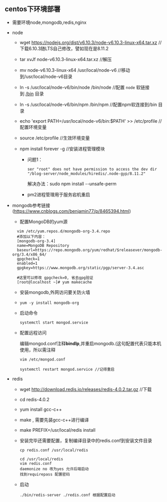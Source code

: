 ## centos下环境部署

- 需要环境node,mongodb,redis,nginx

- node

  - wget https://nodejs.org/dist/v6.10.3/node-v6.10.3-linux-x64.tar.xz //下载6.10.3随LTS自己修改，譬如现在是8.11.2

  - tar xvJf node-v6.10.3-linux-x64.tar.xz  //解压

  - mv node-v6.10.3-linux-x64 /usr/local/node-v6 //移动到/usr/local/node-v6目录

  - ln -s /usr/local/node-v6/bin/node /bin/node //配置 `node` 软链接到 [/bin](undefined) 目录

  - ln -s /usr/local/node-v6/bin/npm /bin/npm //配置npm软连接到/bin 目录

  - echo 'export PATH=/usr/local/node-v6/bin:$PATH' >> /etc/profile //配置环境变量

  - source /etc/profile //生效环境变量

  - npm install forever -g //安装进程管理模块

    - 问题1：

      ```
      ser "root" does not have permission to access the dev dir "/blog-server/node_modules/hiredis/.node-gyp/8.11.2"
      ```

      解决办法：sudo npm install --unsafe-perm 

    - pm2进程管理用于服务宕机重启

- mongodb参考链接(https://www.cnblogs.com/benjamin77/p/8465394.html)

  -  配置MongoDB的yum源
  ```
    vim /etc/yum.repos.d/mongodb-org-3.4.repo
    #添加以下内容：
    [mongodb-org-3.4]  
    name=MongoDB Repository  
    baseurl=https://repo.mongodb.org/yum/redhat/$releasever/mongodb-org/3.4/x86_64/  
    gpgcheck=1  
    enabled=1  
    gpgkey=https://www.mongodb.org/static/pgp/server-3.4.asc

    #这里可以修改 gpgcheck=0, 省去gpg验证
    [root@localhost ~]# yum makecache      
  ```

  - 安装mongodb,外网访问要关防火墙

  - ```
    yum -y install mongodb-org
    ```

  - 启动命令

    ```
    systemctl start mongod.service
    ```

  - 配置远程访问

    编辑mongod.conf注释**bindIp**,并重启mongodb.(这句配置代表只能本机使用，所以需注释

    ```
    vim /etc/mongod.conf
    ```

    ```
    systemctl restart mongod.service //记得重启
    ```

- redis

  - wget http://download.redis.io/releases/redis-4.0.2.tar.gz //下载

  - cd  redis-4.0.2

  - yum install gcc-c++

  - make , 需要先装gcc-c++进行编译

  - make PREFIX=/usr/local/redis install

  - 安装完毕还需要配置，复制编译目录中的redis.conf到安装文件目录

    ```
    cp redis.conf /usr/local/redis
    ```

    ```
    cd /usr/local/redis
    vim redis.conf
    daemonize no 改为yes 允许后端启动
    找到requirepass 配置密码
    ```

  - 启动

    ```
    ./bin/redis-server ./redis.conf 根据配置启动
    ```

    ​